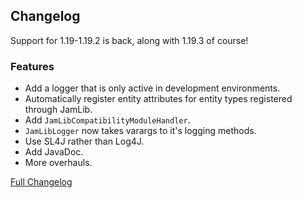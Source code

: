 ## Changelog

Support for 1.19-1.19.2 is back, along with 1.19.3 of course!

### Features

- Add a logger that is only active in development environments.
- Automatically register entity attributes for entity types registered through JamLib.
- Add `JamLibCompatibilityModuleHandler`.
- `JamLibLogger` now takes varargs to it's logging methods.
- Use SL4J rather than Log4J.
- Add JavaDoc.
- More overhauls.

[Full Changelog](https://github.com/JamCoreModding/jam-lib/compare/0.5.2...0.6.0+1.19.3)
